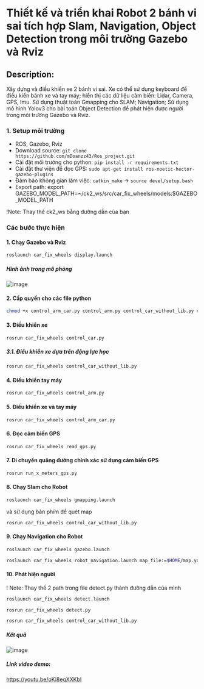 # Thiết kế và triển khai Robot 2 bánh vi sai tích hợp Slam, Navigation, Object Detection trong môi trường Gazebo và Rviz
## Description:
Xây dựng và điều khiển xe 2 bánh vi sai. Xe có thể sử dụng keyboard để điều kiển bánh xe và tay máy; hiển thị các dữ liệu cảm biến: Lidar, Camera, GPS, Imu. Sử dụng thuật toán Gmapping cho SLAM; Navigation; Sử dụng mô hình Yolov3 cho bài toán Object Detection để phát hiện được người trong môi trường Gazebo và Rviz.
### 1. Setup môi trường
- ROS, Gazebo, Rviz
- Download source:
```git clone https://github.com/mDoanzz43/Ros_project.git```
- Cài đặt môi trường cho python:
```pip install -r requirements.txt```
- Cài đặt thư viện để đọc GPS:
```sudo apt-get install ros-noetic-hector-gazebo-plugins```
- Đảm bảo không gian làm việc:
```catkin_make``` -> ```source devel/setup.bash```
- Export path: export GAZEBO_MODEL_PATH=~/ck2_ws/src/car_fix_wheels/models:$GAZEBO_MODEL_PATH
  
!Note: Thay thế ck2_ws bằng đường dẫn của bạn
### Các bước thực hiện
#### 1. Chạy Gazebo và Rviz
``` bash 
roslaunch car_fix_wheels display.launch
```

##### Hình ảnh trong mô phỏng
![image](https://github.com/user-attachments/assets/cafd41bc-ec39-40a1-b222-8e21ccae0555)
#### 2. Cấp quyền cho các file python
```bash
chmod +x control_arm_car.py control_arm.py control_car_without_lib.py control_car.py read_gps.py run_x_meters_gps.py detect.py
```
#### 3. Điều khiển xe
```bash 
rosrun car_fix_wheels control_car.py
``` 
##### 3.1. Điều khiển xe dựa trên động lực học
```bash 
rosrun car_fix_wheels control_car_without_lib.py
```
#### 4. Điều khiển tay máy
```bash 
rosrun car_fix_wheels control_arm.py
```
#### 5. Điều khiển xe và tay máy 
```bash 
rosrun car_fix_wheels control_arm_car.py
```
#### 6. Đọc cảm biến GPS
```bash
rosrun car_fix_wheels read_gps.py
```
#### 7. Di chuyển quãng đường chính xác sử dụng cảm biến GPS
```bash
rosrun run_x_meters_gps.py
```
#### 8. Chạy Slam cho Robot 
```bash
roslaunch car_fix_wheels gmapping.launch
```
và sử dụng bàn phím để quét map
```bash
rosrun car_fix_wheels control_car_without_lib.py
```
#### 9. Chạy Navigation cho Robot
```bash
roslaunch car_fix_wheels gazebo.launch
```
```bash
roslaunch car_fix_wheels robot_navigation.launch map_file:=$HOME/map.yaml
```
#### 10. Phát hiện người 
! Note: Thay thế 2 path trong file detect.py thành đường dẫn của mình
```bash
roslaunch car_fix_wheels detect.launch
```
```bash 
rosrun car_fix_wheels detect.py
```
```bash
rosrun car_fix_wheels control_car_without_lib.py
```
##### Kết quả
![image](https://github.com/user-attachments/assets/4dbdaf52-18b8-4e3d-9577-abe4ebd02afb)
##### Link video demo: 
https://youtu.be/oKi8eqXXKbI
